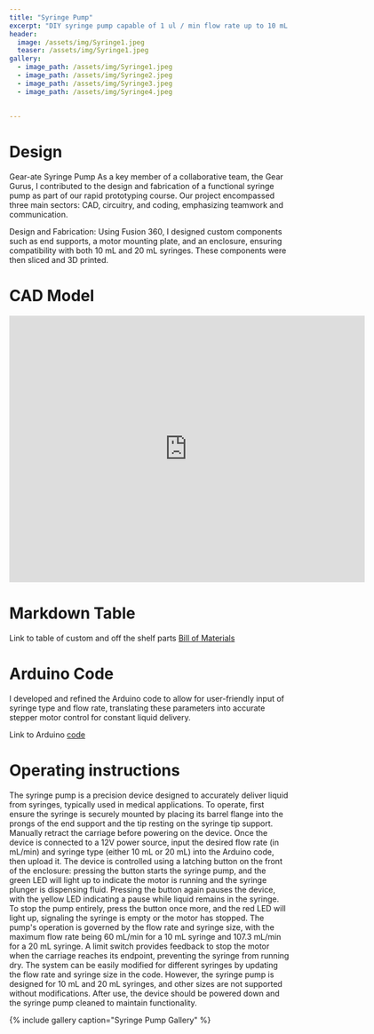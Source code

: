 ```yaml
---
title: "Syringe Pump"
excerpt: "DIY syringe pump capable of 1 ul / min flow rate up to 10 mL / min"
header:
  image: /assets/img/Syringe1.jpeg
  teaser: /assets/img/Syringe1.jpeg
gallery:
  - image_path: /assets/img/Syringe1.jpeg
  - image_path: /assets/img/Syringe2.jpeg
  - image_path: /assets/img/Syringe3.jpeg
  - image_path: /assets/img/Syringe4.jpeg
 
   
---
```


# Design

Gear-ate Syringe Pump
As a key member of a collaborative team, the Gear Gurus, I contributed to the design and fabrication of a functional syringe pump as part of our rapid prototyping course. Our project encompassed three main sectors: CAD, circuitry, and coding, emphasizing teamwork and communication. 

Design and Fabrication: 
Using Fusion 360, I designed custom components such as end supports, a motor mounting plate, and an enclosure, ensuring compatibility with both 10 mL and 20 mL syringes. These components were then sliced and 3D printed.

# CAD Model
<iframe src="https://vanderbilt643.autodesk360.com/shares/public/SH512d4QTec90decfa6e6924d2751dcf233c?mode=embed" width="640" height="480" allowfullscreen="true" webkitallowfullscreen="true" mozallowfullscreen="true"  frameborder="0"></iframe>

# Markdown Table
Link to table of custom and off the shelf parts [Bill of Materials](https://vanderbilt643.autodesk360.com/g/projects/20220916557357901/data/dXJuOmFkc2sud2lwcHJvZDpmcy5mb2xkZXI6Y28uR1JZUUdBeHFRTzZtVDJEcFFDY05fUQ/dXJuOmFkc2sud2lwcHJvZDpkbS5saW5lYWdlOkVHRDY0ME9RVEYyMllrUUVnaFRXeUE/bom?compositionType=WORKING&version=75)

# Arduino Code

I developed and refined the Arduino code to allow for user-friendly input of syringe type and flow rate, translating these parameters into accurate stepper motor control for constant liquid delivery.

Link to Arduino [code](https://docs.google.com/document/d/14Vla2uPnEnLVWwXNtGN3LCafFqIqiaF9xacnmZB2fOg/edit?usp=sharing)

# Operating instructions

The syringe pump is a precision device designed to accurately deliver liquid from syringes, typically used in medical applications. To operate, first ensure the syringe is securely mounted by placing its barrel flange into the prongs of the end support and the tip resting on the syringe tip support. Manually retract the carriage before powering on the device. Once the device is connected to a 12V power source, input the desired flow rate (in mL/min) and syringe type (either 10 mL or 20 mL) into the Arduino code, then upload it. The device is controlled using a latching button on the front of the enclosure: pressing the button starts the syringe pump, and the green LED will light up to indicate the motor is running and the syringe plunger is dispensing fluid. Pressing the button again pauses the device, with the yellow LED indicating a pause while liquid remains in the syringe. To stop the pump entirely, press the button once more, and the red LED will light up, signaling the syringe is empty or the motor has stopped. The pump's operation is governed by the flow rate and syringe size, with the maximum flow rate being 60 mL/min for a 10 mL syringe and 107.3 mL/min for a 20 mL syringe. A limit switch provides feedback to stop the motor when the carriage reaches its endpoint, preventing the syringe from running dry. The system can be easily modified for different syringes by updating the flow rate and syringe size in the code. However, the syringe pump is designed for 10 mL and 20 mL syringes, and other sizes are not supported without modifications. After use, the device should be powered down and the syringe pump cleaned to maintain functionality.


{% include gallery caption="Syringe Pump Gallery" %}
